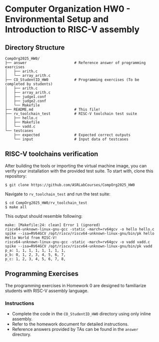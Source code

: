 # Computer Organization HW0 - Environmental Setup and Introduction to RISC-V assembly

## Directory Structure
```
CompOrg2025_HW0/
├── answer                      # Reference answer of programming exercises
│   ├── arith.c
│   └── array_arith.c
├── CO_StudentID_HW0            # Programming exercises (To be completed by students)
│   ├── arith.c
│   ├── array_arith.c
│   ├── judge1.conf
│   ├── judge2.conf
│   └── Makefile
├── README.md                   # This file!
├── rv_toolchain_test           # RISC-V toolchain test suite
│   ├── hello.c
│   ├── Makefile
│   └── vadd.c
└── testcases
    ├── expected                # Expected correct outputs
    └── input                   # Input data of testcases
```

## RISC-V toolchains verification
After building the tools or importing the virtual machine image, you can verify your installation with the provided test suite.
To start with, clone this repository:
```shell
$ git clone https://github.com/ASRLabCourses/CompOrg2025_HW0
```
Navigate to `rv_toolchain_test` and run the test suite:
```shell
$ cd CompOrg2025_HW0/rv_toolchain_test
$ make all 
```
This output should resemble following:
```text
make: [Makefile:24: clean] Error 1 (ignored)
riscv64-unknown-linux-gnu-gcc -static -march=rv64gcv -o hello hello.c
spike --isa=RV64GCV /opt/riscv/riscv64-unknown-linux-gnu/bin/pk hello
Hello World from RISC-V!
riscv64-unknown-linux-gnu-gcc -static -march=rv64gcv -o vadd vadd.c
spike --isa=RV64GCV /opt/riscv/riscv64-unknown-linux-gnu/bin/pk vadd
p_a: 1, 1, 1, 1, 1, 1, 1, 1,
p_b: 0, 1, 2, 3, 4, 5, 6, 7,
p_c: 1, 2, 3, 4, 5, 6, 7, 8,
```

## Programming Exercises
The programming exercises in Homework 0 are designed to familiarize students with RISC-V assembly language.

### Instructions
* Complete the code in the `CO_StudentID_HW0` directory using only inline assembly.
* Refer to the homework document for detailed instructions.
* Reference answers provided by TAs can be found in the `answer` directory.

